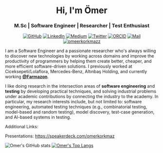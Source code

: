 <h1 align="center">Hi, I'm Ömer</h1>
<h3 align="center">M.Sc | Software Engineer | Researcher | Test Enthusiast </h3>
<p align="center">
<a href="https://github.com/omeerkorkmazz" target="_blank"><img alt="GitHub" src="https://img.shields.io/badge/-Github-181717?style=flat-square&logo=GitHub&logoColor=white"></a>
<a href="https://www.linkedin.com/in/omerkorkmazz" target="_blank"><img alt="LinkedIn" src="https://img.shields.io/badge/-LinkedIn-0077B5?style=flat-square&logo=Linkedin&logoColor=white"></a>
<a href="https://okorkmaz.medium.com" target="_blank"><img alt="Medium" src="https://img.shields.io/badge/Medium-12100E?style=flat-square&logo=medium&logoColor=white"></a>
<a href="https://twitter.com/korkmazomeer" target="_blank"><img alt="Twitter" src="https://img.shields.io/badge/-Twitter-1DA1F2?style=flat-square&logo=Twitter&logoColor=white"></a>
<a href="https://orcid.org/0000-0002-9807-0394" target="_blank"><img alt="ORCID" src="https://img.shields.io/badge/-ORCID-A6CE39?style=flat-square&logo=ORCID&logoColor=white"></a>
<a href="mailto:omer.korkmaz.95@windowslive.com" target="_blank"><img alt="Mail" src="https://img.shields.io/badge/-Mail-c14438?style=flat-square&logo=Gmail&logoColor=white"></a>
<a href="#" target="_blank"><img src="https://komarev.com/ghpvc/?username=omeerkorkmazz&label=Profile%20views&color=0e75b6&style=flat" alt="omeerkorkmazz"/></a>
</p>


I am a Software Engineer and a passionate researcher who's always willing to discover new technologies by working across domains and improve the productivity of programmers by helping them create better, cheaper, and more efficient software-driven solutions. I previously worked at Ciceksepeti/Lolaflora, Mercedes-Benz, Altınbaş Holding, and currently working **[@Farmazon](https://farmazon.com.tr)**. 

I like doing research in the intersection areas of **software engineering** and **testing** by developing practical techniques, and solving industrial problems under academic contributions by connecting the industry to the academy. In particular, my research interests include, but not limited to: software engineering, automated testing techniques (e.g., combinatorial testing, model-based and random testing), model discovery, test-case generation, and AI-based systems in testing.

Additional Links:

Presentations: https://speakerdeck.com/omerkorkmaz
 
![Omer's GitHub stats](https://github-readme-stats.vercel.app/api?username=omeerkorkmazz&count_private=true&show_icons=true&hide=contribs&theme=tokyonight)
[![Omer's Top Langs](https://github-readme-stats.vercel.app/api/top-langs/?username=omeerkorkmazz&layout=compact&theme=dracula)](https://github.com/omeerkorkmazz/github-readme-stats)
